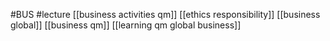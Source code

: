 #BUS
#lecture
[[business activities qm]]
[[ethics responsibility]]
[[business global]]
[[business qm]]
[[learning qm global business]]
